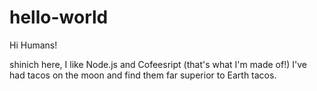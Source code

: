 # hello-world

Hi Humans!

shinich here, I like Node.js and Cofeesript (that's what I'm made of!)
I've had tacos on the moon and find them far superior to Earth tacos.
